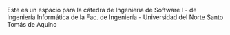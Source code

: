 Este es un espacio para la cátedra de Ingeniería de Software I - de Ingeniería Informática de la Fac. de Ingeniería - Universidad del Norte Santo Tomás de Aquino
